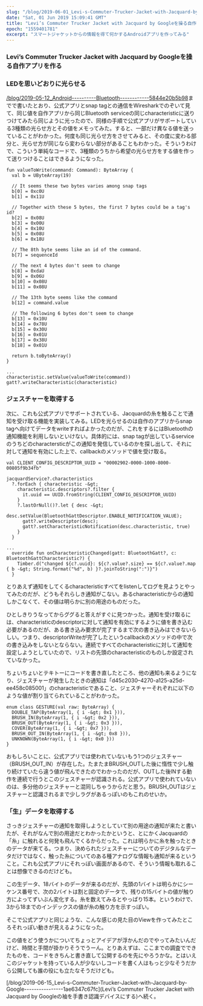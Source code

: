 ```yaml
---
slug: "/blog/2019-06-01_Levi-s-Commuter-Trucker-Jacket-with-Jacquard-by-Google------------8b56fb4732d7"
date: "Sat, 01 Jun 2019 15:09:41 GMT"
title: "Levi’s Commuter Trucker Jacket with Jacquard by Googleを操る自作アプリを作る"
epoch: "1559401781"
excerpt: "スマートジャケットからの情報を得て何かするAndroidアプリを作ってみる"
---
```


### Levi’s Commuter Trucker Jacket with Jacquard by Googleを操る自作アプリを作る

### LEDを思いどおりに光らせる

[/blog/2019-05-12_Android----------Bluetooth------------5844e20b5b98](前回)までで書いたとおり、公式アプリとsnap tagとの通信をWiresharkでのぞいて見て、同じ値を自作アプリから同じBluetooth serviceの同じcharacteristicに送りつけてみたら同じように光ったので、同様の手順で公式アプリがサポートしている3種類の光らせ方とその値をメモってみた。すると、一部だけ異なる値を送っていることがわかった。何度も同じ光らせ方をさせてみると、その度に変わる部分と、光らせ方が同じなら変わらない部分があることもわかった。そういうわけで、こういう単純なコードで、3種類のうちから希望の光らせ方をする値を作って送りつけることはできるようになった。

```
fun valueToWrite(command: Command): ByteArray {
  val b = UByteArray(19)
  
  // It seems these two bytes varies among snap tags
  b[0] = 0xc0U
  b[1] = 0x11U
  
  // Together with these 5 bytes, the first 7 bytes could be a tag's id?
  b[2] = 0x08U
  b[3] = 0x00U
  b[4] = 0x10U
  b[5] = 0x08U
  b[6] = 0x18U
  
  // The 8th byte seems like an id of the command.
  b[7] = sequenceId
  
  // The next 4 bytes don't seem to change
  b[8] = 0xdaU
  b[9] = 0x06U
  b[10] = 0x08U
  b[11] = 0x08U
  
  // The 13th byte seems like the command
  b[12] = command.value
  
  // The following 6 bytes don't seem to change
  b[13] = 0x10U
  b[14] = 0x78U
  b[15] = 0x30U
  b[16] = 0x01U
  b[17] = 0x38U
  b[18] = 0x01U
  
  return b.toByteArray()
}
```

```
...
characteristic.setValue(valueToWrite(command))
gatt?.writeCharacteristic(characteristic)
```

### ジェスチャーを取得する

次に、これも公式アプリでサポートされている、Jacquardの糸を触ることで通知を受け取る機能を実装してみる。LEDを光らせるのは自作のアプリからsnap tagへ向けてデータをwriteすればよかったのだが、これをするにはBluetoothの通知機能を利用しないといけない。具体的には、snap tagが出しているserviceのうちどのcharactersticがこの通知を発信しているのかを探し出して、それに対して通知を有効にした上で、callbackのメソッドで値を受け取る。

```
val CLIENT_CONFIG_DESCRIPTOR_UUID = "00002902-0000-1000-8000-00805f9b34fb"
```

```
jacquardService?.characteristics
  ?.forEach { characteristic -&gt;
    characteristic.descriptors?.filter {
      it.uuid == UUID.fromString(CLIENT_CONFIG_DESCRIPTOR_UUID)
    }
    ?.lastOrNull()?.let { desc -&gt;
      desc.setValue(BluetoothGattDescriptor.ENABLE_NOTIFICATION_VALUE);
      gatt?.writeDescriptor(desc);
      gatt?.setCharacteristicNotification(desc.characteristic, true)
    }
  }
```

```
...
  override fun onCharacteristicChanged(gatt: BluetoothGatt?, c: BluetoothGattCharacteristic?) {
    Timber.d("changed ${c?.uuid}: ${c?.value?.size} == ${c?.value?.map { b -&gt; String.format("%d", b) }?.joinToString(":")}")
  }
```

とりあえず通知をしてくるcharacteristicすべてをlistenしてログを見ようとやってみたのだが、どうもそれらしき通知がこない。あるcharacteristicからの通知しかこなくて、その値は明らかに別の用途のものだった。

ひとしきりうなってからググると答えがすぐに見つかった。通知を受け取るには、characteristicのdescriptorに対して通知を有効にするように値を書き込む必要があるのだが、ある書き込み要求が完了するまで次の書き込みはできないらしい。つまり、descriptorWriteが完了したというcallbackのメソッドの中で次の書き込みをしないとならない。連続ですべてのcharacteristicに対して通知を設定しようとしていたので、リストの先頭のcharacteristicのものしか設定されていなかった。

ちょいちょいとテキトーにコードを書き直したところ、他の通知も来るようになり、ジェスチャーが発生したときの通知は「d45c2030–4270-a125-a25d-ee458c085001」のcharacteristicであること、ジェスチャーそれぞれに以下のような値が割り当てられていることがわかった。

```
enum class GESTURE(val raw: ByteArray) {
  DOUBLE_TAP(ByteArray(1, { i -&gt; 0x1 })),
  BRUSH_IN(ByteArray(1, { i -&gt; 0x2 })),
  BRUSH_OUT(ByteArray(1, { i -&gt; 0x3 })),
  COVER(ByteArray(1, { i -&gt; 0x7 })),
  BRUSH_OUT_IN(ByteArray(1, { i -&gt; 0x8 })),
  UNKNOWN(ByteArray(1, { i -&gt; 0x0 }))
}
```

おもしろいことに、公式アプリでは使われていないもう1つのジェスチャー（BRUSH_OUT_IN）が存在した。たまたまBRUSH_OUTした後に惰性で少し触り続けていたら違う値が飛んできたのでわかったのだが、OUTした後INする動作を連続で行うとこのジェスチャーが認識される。公式アプリで使われていないのは、多分他のジェスチャーと混同しちゃうからだと思う。BRUSH_OUTはジェスチャーと認識されるまで少しラグがあるっぽいのもこれのせいか。

### 「生」データを取得する

さっきジェスチャーの通知を取得しようとしていて別の用途の通知が来たと書いたが、それがなんで別の用途だとわかったかというと、とにかくJacquardの「糸」に触れると何発も飛んでくるからだった。これは明らかに糸を触ったときのデータが来てる。つまり、決められたジェスチャーについてのデジタルなデータだけではなく、触った糸についてのある種アナログな情報も通知が来るということ。これも公式アプリにそれっぽい画面があるので、そういう情報も取れることは想像できるのだけども。

この生データ、18バイトのデータが来るのだが、先頭の1バイトは明らかにシーケンス番号で、次の2バイトは割と固定のデータで、残りの15バイトの値が触り方によってずいぶん変化する。糸を数えてみるとやっぱり15本。というわけで、3から18までのインデックスの値が糸の触り方を示すっぽい。

そこで公式アプリと同じような、こんな感じの見た目のViewを作ってみたところそれっぽい動きが見えるようになった。

この値をどう使うかについてちょっとアイデアが浮かんだのでやってみたいんだけど、時間と手間が掛かりそうでうーん。とりあえずは、ここまでの調査でできたものを、コードをきちんと書き直して公開するのを先にやろうかな。とはいえこのジャケットを持っている人が少ないしコードを書く人はもっと少なそうだから公開しても誰の役にも立たなそうだけども。

[/blog/2019-06-15_Levi-s-Commuter-Trucker-Jacket-with-Jacquard-by-Google----------------1ae6347c67fc](Levi’s Commuter Trucker Jacket with Jacquard by Googleの袖を手書き認識デバイスにする)へ続く。

